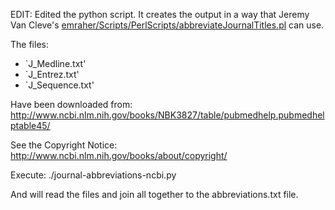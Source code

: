 EDIT:
Edited the python script. It creates the output in a way that Jeremy Van Cleve's [emraher/Scripts/PerlScripts/abbreviateJournalTitles.pl](https://github.com/emraher/Scripts/blob/master/PerlScripts/abbreviateJournalTitles.pl) can use.




The files:
 * `J_Medline.txt'
 * `J_Entrez.txt'
 * `J_Sequence.txt'

Have been downloaded from:
	http://www.ncbi.nlm.nih.gov/books/NBK3827/table/pubmedhelp.pubmedhelptable45/

See the Copyright Notice:
	http://www.ncbi.nlm.nih.gov/books/about/copyright/

Execute:
	./journal-abbreviations-ncbi.py

And will read the files and join all together to the abbreviations.txt file.
